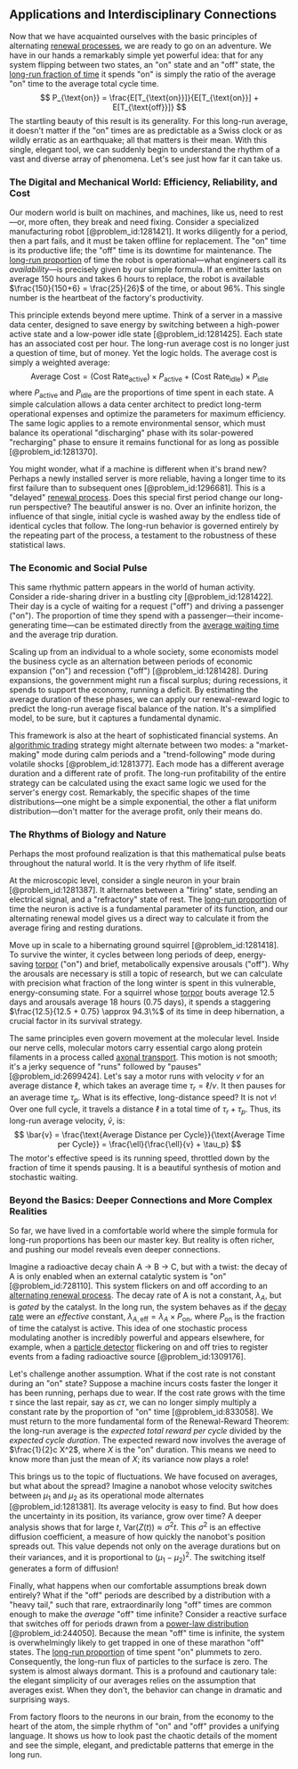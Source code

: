 ## Applications and Interdisciplinary Connections

Now that we have acquainted ourselves with the basic principles of alternating [renewal processes](@article_id:273079), we are ready to go on an adventure. We have in our hands a remarkably simple yet powerful idea: that for any system flipping between two states, an "on" state and an "off" state, the [long-run fraction of time](@article_id:268812) it spends "on" is simply the ratio of the average "on" time to the average total cycle time.
$$
P_{\text{on}} = \frac{E[T_{\text{on}}]}{E[T_{\text{on}}] + E[T_{\text{off}}]}
$$
The startling beauty of this result is its generality. For this long-run average, it doesn't matter if the "on" times are as predictable as a Swiss clock or as wildly erratic as an earthquake; all that matters is their mean. With this single, elegant tool, we can suddenly begin to understand the rhythm of a vast and diverse array of phenomena. Let's see just how far it can take us.

### The Digital and Mechanical World: Efficiency, Reliability, and Cost

Our modern world is built on machines, and machines, like us, need to rest—or, more often, they break and need fixing. Consider a specialized manufacturing robot [@problem_id:1281421]. It works diligently for a period, then a part fails, and it must be taken offline for replacement. The "on" time is its productive life; the "off" time is its downtime for maintenance. The [long-run proportion](@article_id:276082) of time the robot is operational—what engineers call its *availability*—is precisely given by our simple formula. If an emitter lasts on average 150 hours and takes 6 hours to replace, the robot is available $\frac{150}{150+6} = \frac{25}{26}$ of the time, or about $96\%$. This single number is the heartbeat of the factory's productivity.

This principle extends beyond mere uptime. Think of a server in a massive data center, designed to save energy by switching between a high-power active state and a low-power idle state [@problem_id:1281425]. Each state has an associated cost per hour. The long-run average cost is no longer just a question of time, but of money. Yet the logic holds. The average cost is simply a weighted average:
$$
\text{Average Cost} = (\text{Cost Rate}_{\text{active}}) \times P_{\text{active}} + (\text{Cost Rate}_{\text{idle}}) \times P_{\text{idle}}
$$
where $P_{\text{active}}$ and $P_{\text{idle}}$ are the proportions of time spent in each state. A simple calculation allows a data center architect to predict long-term operational expenses and optimize the parameters for maximum efficiency. The same logic applies to a remote environmental sensor, which must balance its operational "discharging" phase with its solar-powered "recharging" phase to ensure it remains functional for as long as possible [@problem_id:1281370].

You might wonder, what if a machine is different when it's brand new? Perhaps a newly installed server is more reliable, having a longer time to its first failure than to subsequent ones [@problem_id:1296681]. This is a "delayed" [renewal process](@article_id:275220). Does this special first period change our long-run perspective? The beautiful answer is no. Over an infinite horizon, the influence of that single, initial cycle is washed away by the endless tide of identical cycles that follow. The long-run behavior is governed entirely by the repeating part of the process, a testament to the robustness of these statistical laws.

### The Economic and Social Pulse

This same rhythmic pattern appears in the world of human activity. Consider a ride-sharing driver in a bustling city [@problem_id:1281422]. Their day is a cycle of waiting for a request ("off") and driving a passenger ("on"). The proportion of time they spend with a passenger—their income-generating time—can be estimated directly from the [average waiting time](@article_id:274933) and the average trip duration.

Scaling up from an individual to a whole society, some economists model the business cycle as an alternation between periods of economic expansion ("on") and recession ("off") [@problem_id:1281428]. During expansions, the government might run a fiscal surplus; during recessions, it spends to support the economy, running a deficit. By estimating the average duration of these phases, we can apply our renewal-reward logic to predict the long-run average fiscal balance of the nation. It's a simplified model, to be sure, but it captures a fundamental dynamic.

This framework is also at the heart of sophisticated financial systems. An [algorithmic trading](@article_id:146078) strategy might alternate between two modes: a "market-making" mode during calm periods and a "trend-following" mode during volatile shocks [@problem_id:1281377]. Each mode has a different average duration and a different rate of profit. The long-run profitability of the entire strategy can be calculated using the exact same logic we used for the server's energy cost. Remarkably, the specific shapes of the time distributions—one might be a simple exponential, the other a flat uniform distribution—don't matter for the average profit, only their means do.

### The Rhythms of Biology and Nature

Perhaps the most profound realization is that this mathematical pulse beats throughout the natural world. It is the very rhythm of life itself.

At the microscopic level, consider a single neuron in your brain [@problem_id:1281387]. It alternates between a "firing" state, sending an electrical signal, and a "refractory" state of rest. The [long-run proportion](@article_id:276082) of time the neuron is active is a fundamental parameter of its function, and our alternating renewal model gives us a direct way to calculate it from the average firing and resting durations.

Move up in scale to a hibernating ground squirrel [@problem_id:1281418]. To survive the winter, it cycles between long periods of deep, energy-saving [torpor](@article_id:150134) ("on") and brief, metabolically expensive arousals ("off"). Why the arousals are necessary is still a topic of research, but we can calculate with precision what fraction of the long winter is spent in this vulnerable, energy-consuming state. For a squirrel whose [torpor](@article_id:150134) bouts average 12.5 days and arousals average 18 hours (0.75 days), it spends a staggering $\frac{12.5}{12.5 + 0.75} \approx 94.3\%$ of its time in deep hibernation, a crucial factor in its survival strategy.

The same principles even govern movement at the molecular level. Inside our nerve cells, molecular motors carry essential cargo along protein filaments in a process called [axonal transport](@article_id:153656). This motion is not smooth; it's a jerky sequence of "runs" followed by "pauses" [@problem_id:2699424]. Let's say a motor runs with velocity $v$ for an average distance $\ell$, which takes an average time $\tau_r = \ell/v$. It then pauses for an average time $\tau_p$. What is its effective, long-distance speed? It is not $v$! Over one full cycle, it travels a distance $\ell$ in a total time of $\tau_r + \tau_p$. Thus, its long-run average velocity, $\bar{v}$, is:
$$
\bar{v} = \frac{\text{Average Distance per Cycle}}{\text{Average Time per Cycle}} = \frac{\ell}{\frac{\ell}{v} + \tau_p}
$$
The motor's effective speed is its running speed, throttled down by the fraction of time it spends pausing. It is a beautiful synthesis of motion and stochastic waiting.

### Beyond the Basics: Deeper Connections and More Complex Realities

So far, we have lived in a comfortable world where the simple formula for long-run proportions has been our master key. But reality is often richer, and pushing our model reveals even deeper connections.

Imagine a radioactive decay chain A $\to$ B $\to$ C, but with a twist: the decay of A is only enabled when an external catalytic system is "on" [@problem_id:728110]. This system flickers on and off according to an [alternating renewal process](@article_id:267792). The decay rate of A is not a constant, $\lambda_A$, but is *gated* by the catalyst. In the long run, the system behaves as if the [decay rate](@article_id:156036) were an *effective* constant, $\lambda_{A, \text{eff}} = \lambda_A \times P_{\text{on}}$, where $P_{\text{on}}$ is the fraction of time the catalyst is active. This idea of one stochastic process modulating another is incredibly powerful and appears elsewhere, for example, when a [particle detector](@article_id:264727) flickering on and off tries to register events from a fading radioactive source [@problem_id:1309176].

Let's challenge another assumption. What if the cost rate is not constant during an "on" state? Suppose a machine incurs costs faster the longer it has been running, perhaps due to wear. If the cost rate grows with the time $\tau$ since the last repair, say as $c\tau$, we can no longer simply multiply a constant rate by the proportion of "on" time [@problem_id:833058]. We must return to the more fundamental form of the Renewal-Reward Theorem: the long-run average is the *expected total reward per cycle* divided by the *expected cycle duration*. The expected reward now involves the average of $\frac{1}{2}c X^2$, where $X$ is the "on" duration. This means we need to know more than just the mean of $X$; its variance now plays a role!

This brings us to the topic of fluctuations. We have focused on averages, but what about the spread? Imagine a nanobot whose velocity switches between $\mu_1$ and $\mu_2$ as its operational mode alternates [@problem_id:1281381]. Its average velocity is easy to find. But how does the uncertainty in its position, its variance, grow over time? A deeper analysis shows that for large $t$, $\text{Var}(Z(t)) \approx \sigma^2 t$. This $\sigma^2$ is an effective diffusion coefficient, a measure of how quickly the nanobot's position spreads out. This value depends not only on the average durations but on their variances, and it is proportional to $(\mu_1 - \mu_2)^2$. The switching itself generates a form of diffusion!

Finally, what happens when our comfortable assumptions break down entirely? What if the "off" periods are described by a distribution with a "heavy tail," such that rare, extraordinarily long "off" times are common enough to make the *average* "off" time infinite? Consider a reactive surface that switches off for periods drawn from a [power-law distribution](@article_id:261611) [@problem_id:244050]. Because the mean "off" time is infinite, the system is overwhelmingly likely to get trapped in one of these marathon "off" states. The [long-run proportion](@article_id:276082) of time spent "on" plummets to zero. Consequently, the long-run flux of particles to the surface is zero. The system is almost always dormant. This is a profound and cautionary tale: the elegant simplicity of our averages relies on the assumption that averages exist. When they don't, the behavior can change in dramatic and surprising ways.

From factory floors to the neurons in our brain, from the economy to the heart of the atom, the simple rhythm of "on" and "off" provides a unifying language. It shows us how to look past the chaotic details of the moment and see the simple, elegant, and predictable patterns that emerge in the long run.